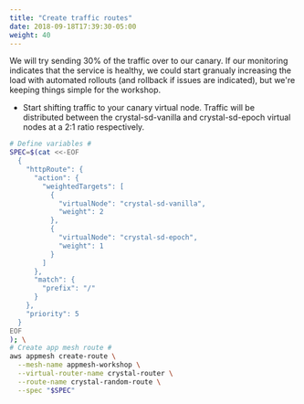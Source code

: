 ```yaml
---
title: "Create traffic routes"
date: 2018-09-18T17:39:30-05:00
weight: 40
---
```


We will  try sending 30% of the traffic over to our canary. If our monitoring indicates that the service is healthy, we could start granualy increasing the load with automated rollouts (and rollback if issues are indicated), but we're keeping things simple for the workshop.

* Start shifting traffic to your canary virtual node. Traffic will be distributed between the crystal-sd-vanilla and crystal-sd-epoch virtual nodes at a 2:1 ratio respectively.

```bash
# Define variables #
SPEC=$(cat <<-EOF
  { 
    "httpRoute": {
      "action": { 
        "weightedTargets": [
          {
            "virtualNode": "crystal-sd-vanilla",
            "weight": 2
          },
          {
            "virtualNode": "crystal-sd-epoch",
            "weight": 1
          }
        ]
      },
      "match": {
        "prefix": "/"
      }
    },
    "priority": 5
  }
EOF
); \
# Create app mesh route #
aws appmesh create-route \
  --mesh-name appmesh-workshop \
  --virtual-router-name crystal-router \
  --route-name crystal-random-route \
  --spec "$SPEC"
```
